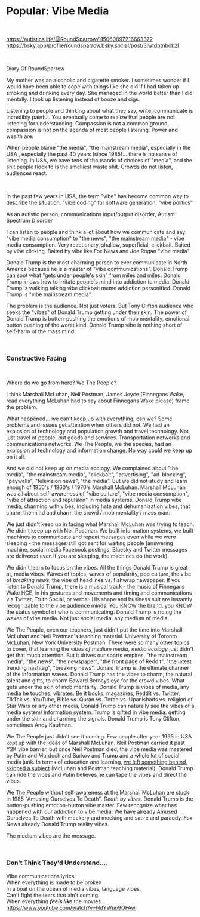 # Popular: Vibe Media

&nbsp;

https://autistics.life/@RoundSparrow/115060897216663372    
https://bsky.app/profile/roundsparrow.bsky.social/post/3lwtdptnbok2l

&nbsp;

Diary Of RoundSparrow 

My mother was an alcoholic and cigarette smoker. I sometimes wonder if I would have been able to cope with things like she did if I had taken up smoking and drinking every day. She managed in the world better than I did mentally.  I took up listening instead of booze and cigs.

Listening to people and thinking about what they say, write, communicate is incredibly painful. You eventually come to realize that people are not listening for understanding. Compassion is not a common ground, compassion is not on the agenda of most people listening. Power and wealth are.

When people blame "the media", "the mainstream media",  especially in the USA , especially the past 40 years (since 1985)... there is no sense of listening. In USA, we have tens of thousands of choices of "media", and the shit people flock to is the smelliest waste shit. Crowds do not listen, audiences react.

&nbsp;

In the past few years in USA, the term "vibe" has become common way to describe the situation. "vibe coding" for software generation. "vibe politics"

As an autistic person, communications input/output disorder, Autism Spectrum Disorder 

I can listen to people and think a lot about how we communicate and say: "vibe media consumption" to "the news", "the mainstream media" - vibe media consumption.  Very reactionary, shallow, superficial, clickbait. Baited by vibe clicking. Baited by vibe like Fox News and Joe Rogan "vibe media".

Donald Trump is the most charming person to ever communicate in North America because he is a master of "vibe communications". Donald Trump can spot what "gets under people's skin" from miles and miles. Donald Trump knows how to irritate people's mind into addiction to media. Donald Trump is walking talking vibe clickbait meme addiction personified. Donald Trump is "vibe mainstream media".

The problem is the audience. Not just voters. But Tony Clifton audience who seeks the "vibes" of Donald Trump getting under their skin. The power of Donald Trump is button-pushing the emotions of mob mentality, emotional button pushing of the worst kind. Donald Trump vibe is nothing short of self-harm of the mass mind.

&nbsp;

### Constructive Facing 

&nbsp;

Where do we go from here? We The People?

I think Marshall McLuhan, Neil Postman, James Joyce (Finnegans Wake, read everything McLuhan had to say about Finnegans Wake please) frame the problem.

What happened... we can't keep up with everything, can we? Some problems and issues get attention when others did not. We had an explosion of technology and population growth and travel technology. Not just travel of people, but goods and services. Transportation networks and communications networks. We The People, we the species, had an explosion of technology and information change. No way could we keep up on it all.

And we did not keep up on media ecology. We complained about "the media", "the mainstream media", "clickbait", "advertising", "ad-blocking", "paywalls", "television news", "the media". But we did not study and learn enough of 1950's / 1960's / 1970's Marshall McLuhan. Marshall McLuhan was all about self-awareness of "vibe culture", "vibe media consumption", "vibe of attraction and repulsion" in media systems. Donald Trump vibe media, charming with vibes, including hate and dehumanization vibes, that charm the mind and charm the crowd / mob mentality / mass man.

We just didn't keep up in facing what Marshall McLuhan was trying to teach. We didn't keep up with Neil Postman. We built information systems, we built machines to communicate and repeat messages even while we were sleeping - the messages still got sent for waiting people (answering machine, social media Facebook postings, Bluesky and Twitter messages are delivered even if you are sleeping, the machines do the work). 

We didn't learn to focus on the vibes. All the things Donald Trump is great at, media vibes. Waves of topics, waves of popularity, pop culture, the vibe of *breaking news*, the vibe of headlines vs. fishwrap newspaper. If you listen to Donald Trump, there is a musical track - the music of Finnegans Wake HCE, in his gestures and movements and timing and communications via Twitter, Truth Social, or verbal. His shape and business suit are instantly recognizable to the vibe audience minds. You KNOW the brand, you KNOW the status symbol of who is communicating. Donald Trump is riding the waves of vibe media. Not just social media, any medium of media. 

We The People, even our teachers, just didn't put the time into Marshall McLuhan and Neil Postman's teaching material. University of Toronto McLuhan, New York University Postman. There were so many other topics to cover, that learning the *vibes of medium media, media ecology* just didn't get that much attention. But it drives our sports empires, "the mainstream media", "the news", "the newspaper", "the front page of Reddit", "the latest trending hashtag", "breaking news". Donald Trump is the ultimate charmer of the information waves. Donald Trump has the vibes to charm, the natural talent and gifts, to charm Edward Bernays eye for the crowd vibes. What gets under the skin of mob mentality. Donald Trump is vibes of media, any media he touches, vibrates. Be it books, magazines, Reddit vs. Twitter, TikTok vs. YouTube, Bible vs. Quran vs. Torah vs. Upanishads vs. religion of Star Wars or any other media, Donald Trump can naturally see the vibes of a media system/ information system. Trump is gifted in vibe media. getting under the skin and charming the signals. Donald Trump is Tony Clifton, sometimes Andy Kaufman.

We The People just didn't see it coming. Few people after year 1995 in USA kept up with the ideas of Marshall McLuhan. Neil Postman carried it past Y2K vibe barrier, but once Neil Postman died, the vibe media was mastered by Putin and Murdoch and Surkov and Trump and a whole lot of social media junk. In terms of education and learning, [we left something behind, skipped a subject](https://youtu.be/Q2g0hrrKLNw?t=102) (McLuhan and Postman teaching material). Donald Trump can ride the vibes and Putin believes he can tape the vibes and direct the vibes.

We The People without self-awareness at the Marshall McLuhan are stuck in 1985 "Amusing Ourselves To Death".  *Death by vibes*. Donald Trump is the button-pushing emotion-button vibe master. Few recognize what has happened with our addiction to vibe media. We have already Amused Ourselves To Death with mockery and mocking and satire and paraody. Fox News already Donald Trump reality vibes.

The medium vibes are the message.

&nbsp;

### Don't Think They'd Understand....

Vibe communications lyrics   
When everything is made to be broken   
In a boat on the ocean of media vibes, language vibes.    
Can't fight the tears that ain't coming.  
When everything ***feels like*** the movies...   
https://www.youtube.com/watch?v=NdYWuo9OFAw
